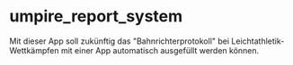 # umpire_report_system

Mit dieser App soll zukünftig das "Bahnrichterprotokoll" bei Leichtathletik-Wettkämpfen mit einer App automatisch ausgefüllt werden können.
